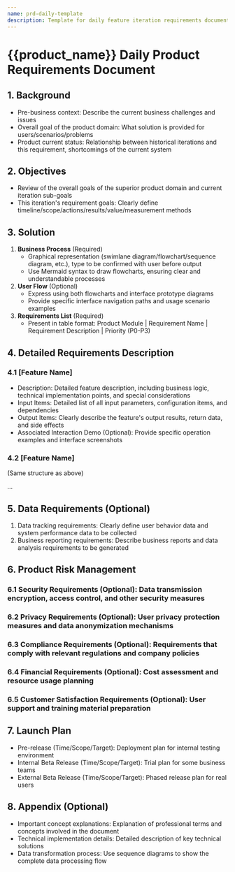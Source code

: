 ```yaml
---
name: prd-daily-template
description: Template for daily feature iteration requirements documentation for existing products
---
```


# {{product_name}} Daily Product Requirements Document

## 1. Background
- Pre-business context: Describe the current business challenges and issues
- Overall goal of the product domain: What solution is provided for users/scenarios/problems
- Product current status: Relationship between historical iterations and this requirement, shortcomings of the current system

## 2. Objectives
- Review of the overall goals of the superior product domain and current iteration sub-goals
- This iteration's requirement goals: Clearly define timeline/scope/actions/results/value/measurement methods

## 3. Solution
1. **Business Process** (Required)
   - Graphical representation (swimlane diagram/flowchart/sequence diagram, etc.), type to be confirmed with user before output
   - Use Mermaid syntax to draw flowcharts, ensuring clear and understandable processes
2. **User Flow** (Optional)
   - Express using both flowcharts and interface prototype diagrams
   - Provide specific interface navigation paths and usage scenario examples
3. **Requirements List** (Required)
   - Present in table format: Product Module | Requirement Name | Requirement Description | Priority (P0-P3)

## 4. Detailed Requirements Description
### 4.1 [Feature Name]
- Description: Detailed feature description, including business logic, technical implementation points, and special considerations
- Input Items: Detailed list of all input parameters, configuration items, and dependencies
- Output Items: Clearly describe the feature's output results, return data, and side effects
- Associated Interaction Demo (Optional): Provide specific operation examples and interface screenshots

### 4.2 [Feature Name]
(Same structure as above)

...

## 5. Data Requirements (Optional)
1. Data tracking requirements: Clearly define user behavior data and system performance data to be collected
2. Business reporting requirements: Describe business reports and data analysis requirements to be generated

## 6. Product Risk Management
### 6.1 Security Requirements (Optional): Data transmission encryption, access control, and other security measures
### 6.2 Privacy Requirements (Optional): User privacy protection measures and data anonymization mechanisms
### 6.3 Compliance Requirements (Optional): Requirements that comply with relevant regulations and company policies
### 6.4 Financial Requirements (Optional): Cost assessment and resource usage planning
### 6.5 Customer Satisfaction Requirements (Optional): User support and training material preparation

## 7. Launch Plan
- Pre-release (Time/Scope/Target): Deployment plan for internal testing environment
- Internal Beta Release (Time/Scope/Target): Trial plan for some business teams
- External Beta Release (Time/Scope/Target): Phased release plan for real users

## 8. Appendix (Optional)
- Important concept explanations: Explanation of professional terms and concepts involved in the document
- Technical implementation details: Detailed description of key technical solutions
- Data transformation process: Use sequence diagrams to show the complete data processing flow
